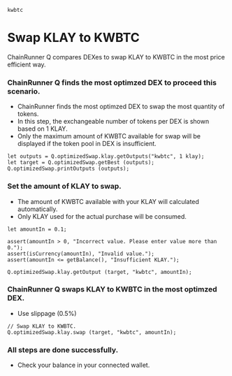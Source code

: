 ```meta-Currency
kwbtc
```

# Swap KLAY to KWBTC

ChainRunner Q compares DEXes to swap KLAY to KWBTC in the most price efficient way.

### ChainRunner Q finds the most optimzed DEX to proceed this scenario.

- ChainRunner finds the most optimzed DEX to swap the most quantity of tokens.
- In this step, the exchangeable number of tokens per DEX is shown based on 1 KLAY.
- Only the maximum amount of KWBTC available for swap will be displayed if the token pool in DEX is insufficient.

```output-Dynamic
let outputs = Q.optimizedSwap.klay.getOutputs("kwbtc", 1 klay);
let target = Q.optimizedSwap.getBest (outputs);
Q.optimizedSwap.printOutputs (outputs);
```

### Set the amount of KLAY to swap.

- The amount of KWBTC available with your KLAY will calculated automatically.
- Only KLAY used for the actual purchase will be consumed.

```input-Dynamic KLAY
let amountIn = 0.1;
```

```input-Verify
assert(amountIn > 0, "Incorrect value. Please enter value more than 0.");
assert(isCurrency(amountIn), "Invalid value.");
assert(amountIn <= getBalance(), "Insufficient KLAY.");
```

```output-Dynamic KWBTC
Q.optimizedSwap.klay.getOutput (target, "kwbtc", amountIn);
```

### ChainRunner Q swaps KLAY to KWBTC in the most optimzed DEX.

- Use slippage (0.5%)

```taster
// Swap KLAY to KWBTC.
Q.optimizedSwap.klay.swap (target, "kwbtc", amountIn);
```

### All steps are done successfully.

- Check your balance in your connected wallet.
